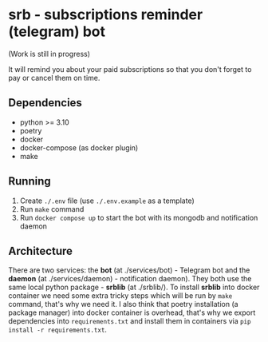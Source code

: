 # srb - subscriptions reminder (telegram) bot
(Work is still in progress)

It will remind you about your paid subscriptions so that you don't forget to pay or cancel them on time.

## Dependencies
* python >= 3.10
* poetry
* docker
* docker-compose (as docker plugin)
* make

## Running
1. Create `./.env` file (use `./.env.example` as a template)
2. Run `make` command
3. Run `docker compose up` to start the bot with its mongodb and notification daemon

## Architecture
There are two services: the **bot** (at ./services/bot) - Telegram bot and the **daemon** (at ./services/daemon) - notification daemon).
They both use the same local python package - **srblib** (at ./srblib/). To install **srblib** into docker container
we need some extra tricky steps which will be run by `make` command, that's why we need it. I also think that poetry installation 
(a package manager) into docker container is overhead, that's why we export dependencies into `requirements.txt` and install them
in containers via `pip install -r requirements.txt`. 

